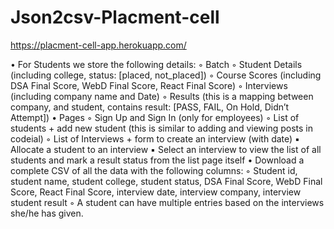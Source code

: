 # Json2csv-Placment-cell

https://placment-cell-app.herokuapp.com/

• For Students we store the following details:
    ◦ Batch
    ◦ Student Details (including college, status: [placed, not_placed])
    ◦ Course Scores (including DSA Final Score, WebD Final Score, React Final Score)
    ◦ Interviews (including company name and Date)
    ◦ Results (this is a mapping between company, and student, contains result: [PASS, FAIL, On Hold, Didn’t Attempt])
• Pages
    ◦ Sign Up and Sign In (only for employees)
    ◦ List of students + add new student (this is similar to adding and viewing posts in codeial)
    ◦ List of Interviews + form to create an interview (with date)
        ▪ Allocate a student to an interview
        ▪ Select an interview to view the list of all students and mark a result status from the list page itself
• Download a complete CSV of all the data with the following columns:
    ◦ Student id, student name, student college, student status, DSA Final Score, WebD Final Score, React Final Score, interview date, interview company, interview student result
    ◦ A student can have multiple entries based on the interviews she/he has given.
